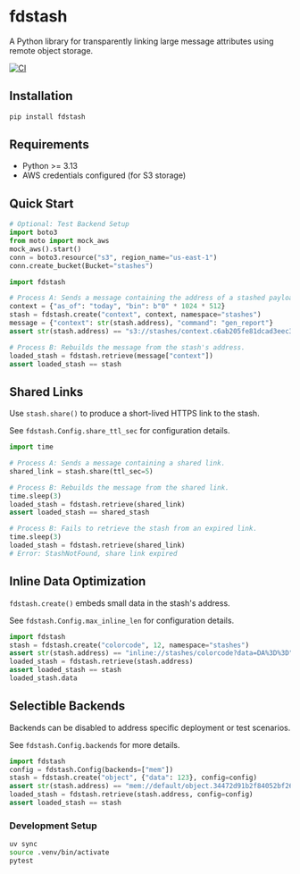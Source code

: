 # fdstash

A Python library for transparently linking large message attributes using remote object storage.

[![CI](https://github.com/ccortezia/fdstash/actions/workflows/main.yml/badge.svg)](https://github.com/ccortezia/fdstash/actions/workflows/main.yml)

## Installation

```bash
pip install fdstash
```

## Requirements

- Python >= 3.13
- AWS credentials configured (for S3 storage)

## Quick Start

```python
# Optional: Test Backend Setup
import boto3
from moto import mock_aws
mock_aws().start()
conn = boto3.resource("s3", region_name="us-east-1")
conn.create_bucket(Bucket="stashes")
```

```python
import fdstash

# Process A: Sends a message containing the address of a stashed payload.
context = {"as_of": "today", "bin": b"0" * 1024 * 512}
stash = fdstash.create("context", context, namespace="stashes")
message = {"context": str(stash.address), "command": "gen_report"}  
assert str(stash.address) == "s3://stashes/context.c6ab205fe81dcad3eec3ab48b96b0618"

# Process B: Rebuilds the message from the stash's address.
loaded_stash = fdstash.retrieve(message["context"])
assert loaded_stash == stash
```

## Shared Links

Use `stash.share()` to produce a short-lived HTTPS link to the stash. 

See `fdstash.Config.share_ttl_sec` for configuration details.

```python
import time 

# Process A: Sends a message containing a shared link.
shared_link = stash.share(ttl_sec=5)

# Process B: Rebuilds the message from the shared link.
time.sleep(3)
loaded_stash = fdstash.retrieve(shared_link)
assert loaded_stash == shared_stash

# Process B: Fails to retrieve the stash from an expired link.
time.sleep(3)
loaded_stash = fdstash.retrieve(shared_link)
# Error: StashNotFound, share link expired
```

## Inline Data Optimization

`fdstash.create()` embeds small data in the stash's address.

See `fdstash.Config.max_inline_len` for configuration details.

```python
import fdstash
stash = fdstash.create("colorcode", 12, namespace="stashes")
assert str(stash.address) == "inline://stashes/colorcode?data=DA%3D%3D"
loaded_stash = fdstash.retrieve(stash.address)
assert loaded_stash == stash
loaded_stash.data
```

## Selectible Backends

Backends can be disabled to address specific deployment or test scenarios.

See `fdstash.Config.backends` for more details.

```python
import fdstash
config = fdstash.Config(backends=["mem"])
stash = fdstash.create("object", {"data": 123}, config=config)
assert str(stash.address) == "mem://default/object.34472d91b2f84052bf26d4eaa862ef86"
loaded_stash = fdstash.retrieve(stash.address, config=config)
assert loaded_stash == stash
```

### Development Setup

```bash
uv sync
source .venv/bin/activate
pytest
```